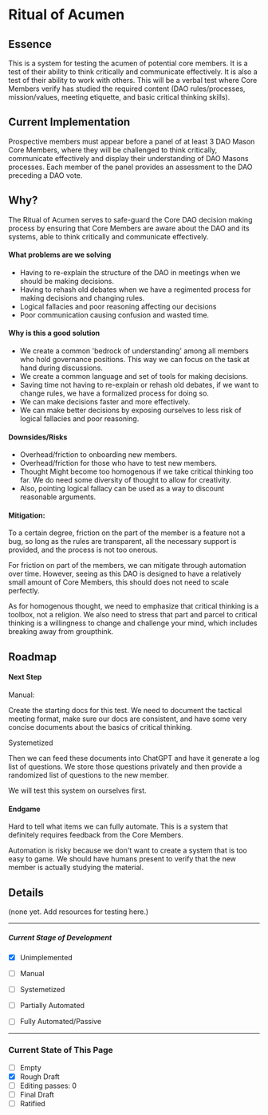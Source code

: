 # Ritual of Acumen

## Essence

This is a system for testing the acumen of potential core members. It is a test of their ability to think critically and communicate effectively. It is also a test of their ability to work with others. This will be a verbal test where Core Members verify has studied the required content (DAO rules/processes, mission/values, meeting etiquette, and basic critical thinking skills).

## Current Implementation

Prospective members must appear before a panel of at least 3 DAO Mason Core Members, where they will be challenged to think critically, communicate effectively and display their understanding of DAO Masons processes.  Each member of the panel provides an assessment to the DAO preceding a DAO vote. 

## Why?

The Ritual of Acumen serves to safe-guard the Core DAO decision making process by ensuring that Core Members are aware about the DAO and its systems, able to think critically and communicate effectively.

#### What problems are we solving

- Having to re-explain the structure of the DAO in meetings when we should be making decisions.
- Having to rehash old debates when we have a regimented process for making decisions and changing rules.
- Logical fallacies and poor reasoning affecting our decisions
- Poor communication causing confusion and wasted time.

#### Why is this a good solution

- We create a common 'bedrock of understanding' among all members who hold governance positions. This way we can focus on the task at hand during discussions.
- We create a common language and set of tools for making decisions.
- Saving time not having to re-explain or rehash old debates, if we want to change rules, we have a formalized process for doing so.
- We can make decisions faster and more effectively.
- We can make better decisions by exposing ourselves to less risk of logical fallacies and poor reasoning.

#### Downsides/Risks

- Overhead/friction to onboarding new members.
- Overhead/friction for those who have to test new members.
- Thought Might become too homogenous if we take critical thinking too far. We do need some diversity of thought to allow for creativity.
- Also, pointing logical fallacy can be used as a way to discount reasonable arguments.

#### Mitigation:

To a certain degree, friction on the part of the member is a feature not a bug, so long as the rules are transparent, all the necessary support is provided, and the process is not too onerous.

For friction on part of the members, we can mitigate through automation over time. However, seeing as this DAO is designed to have a relatively small amount of Core Members, this should does not need to scale perfectly.

As for homogenous thought, we need to emphasize that critical thinking is a toolbox, not a religion. We also need to stress that part and parcel to critical thinking is a willingness to change and challenge your mind, which includes breaking away from groupthink.

## Roadmap

#### Next Step

Manual:

Create the starting docs for this test. We need to document the tactical meeting format, make sure our docs are consistent, and have some very concise documents about the basics of critical thinking.

Systemetized

Then we can feed these documents into ChatGPT and have it generate a log list of questions. We store those questions privately and then provide a randomized list of questions to the new member.

We will test this system on ourselves first.

#### Endgame

Hard to tell what items we can fully automate. This is a system that definitely requires feedback from the Core Members.

Automation is risky because we don't want to create a system that is too easy to game. We should have humans present to verify that the new member is actually studying the material.

## Details

(none yet. Add resources for testing here.)

---
##### Current Stage of Development

- [x] Unimplemented
- [ ] Manual
- [ ] Systemetized
- [ ] Partially Automated
- [ ] Fully Automated/Passive


--- 
### Current State of This Page

- [ ] Empty
- [x] Rough Draft
- [ ] Editing passes: 0
- [ ] Final Draft
- [ ] Ratified